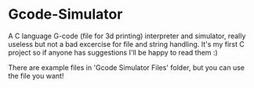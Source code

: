 # Gcode-Simulator
A C language G-code (file for 3d printing) interpreter and simulator, really useless but not a bad excercise for file and string handling. It's my first C project so if anyone has suggestions I'll be happy to read them :)

There are example files in 'Gcode Simulator Files' folder, but you can use the file you want!
